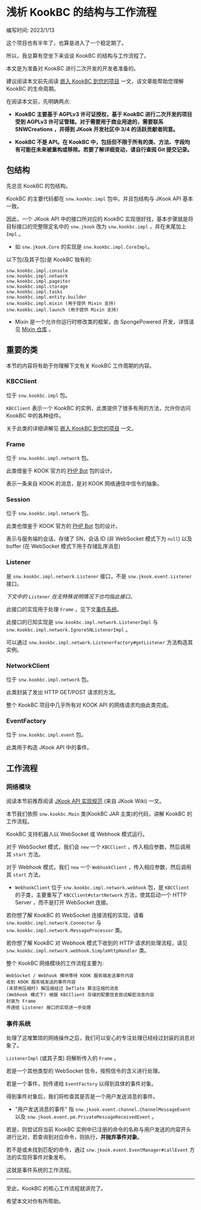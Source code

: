 # 浅析 KookBC 的结构与工作流程

编写时间: 2023/1/13

这个项目也有半年了，也算是进入了一个稳定期了。

所以，我总算有空坐下来谈谈 KookBC 的结构与工作流程了。

本文是为准备对 KookBC 进行二次开发的开发者准备的。

建议阅读本文前先阅读 [嵌入 KookBC 到您的项目](Embedding_KookBC.md) 一文，该文章能帮助您理解 KookBC 的生命周期。

在阅读本文前，先明确两点:

* **KookBC 主要基于 AGPLv3 许可证授权，基于 KookBC 进行二次开发的项目受到 AGPLv3 许可证管辖。对于需要用于商业用途的，需要联系 SNWCreations ，并得到 JKook 开发社区中 3/4 的活跃贡献者同意。**

* **KookBC 不是 API。在 KookBC 中，包括但不限于所有的类、方法、字段均有可能在未来被重构或移除。若要了解详细变动，请自行查阅 Git 提交记录。**

## 包结构

先总览 KookBC 的包结构。

KookBC 的主要代码都在 `snw.kookbc.impl` 包中。并且包结构与 JKook API 基本一致。

因此，一个 JKook API 中的接口所对应的 KookBC 实现很好找，基本步骤就是将目标接口的完整限定名中的 `snw.jkook` 改为 `snw.kookbc.impl` ，并在末尾加上 `Impl` 。
* 如 `snw.jkook.Core` 的实现是 `snw.kookbc.impl.CoreImpl`。

以下包(及其子包)是 KookBC 独有的:
```text
snw.kookbc.impl.console
snw.kookbc.impl.network
snw.kookbc.impl.pageiter
snw.kookbc.impl.storage
snw.kookbc.impl.tasks
snw.kookbc.impl.entity.builder
snw.kookbc.impl.mixin (用于提供 Mixin 支持)
snw.kookbc.impl.launch (用于提供 Mixin 支持)
```

* Mixin 是一个允许你运行时修改类的框架，由 SpongePowered 开发，详情请见 [Mixin 仓库](https://github.com/SpongePowered/Mixin) 。

## 重要的类

本节的内容将有助于你理解下文有关 KookBC 工作周期的内容。

### KBCClient

位于 `snw.kookbc.impl` 包。

`KBCClient` 表示一个 KookBC 的实例，此类提供了很多有用的方法，允许你访问 KookBC 中的各种组件。

关于此类的详细讲解见 [嵌入 KookBC 到您的项目](Embedding_KookBC.md) 一文。

### Frame

位于 `snw.kookbc.impl.network` 包。

此类借鉴于 KOOK 官方的 [PHP Bot](https://github.com/kaiheila/php-bot) 包的设计。

表示一条来自 KOOK 的消息，是对 KOOK 网络通信中信令的抽象。

### Session

位于 `snw.kookbc.impl.network` 包。

此类也借鉴于 KOOK 官方的 [PHP Bot](https://github.com/kaiheila/php-bot) 包的设计。

表示与服务端的会话，存储了 SN，会话 ID (非 WebSocket 模式下为 `null`) 以及 buffer (在 WebSocket 模式下用于存储乱序消息)

### Listener

是 `snw.kookbc.impl.network.Listener` 接口，不是 `snw.jkook.event.Listener` 接口。

_下文中的 `Listener` 在无特殊说明情况下也均指此接口。_

此接口的实现用于处理 `Frame` ，见下文[事件系统](#事件系统)。

此接口的已知实现是 `snw.kookbc.impl.network.ListenerImpl` 与 `snw.kookbc.impl.network.IgnoreSNListenerImpl` 。

可以通过 `snw.kookbc.impl.network.ListenerFactory#getListener` 方法构造其实例。

### NetworkClient

位于 `snw.kookbc.impl.network` 包。

此类封装了发出 HTTP GET/POST 请求的方法。

整个 KookBC 项目中几乎所有对 KOOK API 的网络请求均由此类完成。

### EventFactory

位于 `snw.kookbc.impl.event` 包。

此类用于构造 JKook API 中的事件。

## 工作流程

### 网络模块

阅读本节前推荐阅读 [JKook API 实现规范](https://github.com/SNWCreations/JKook/wiki/Implementation-Specification) (来自 JKook Wiki) 一文。

本节我们依照 `snw.kookbc.Main` 类(KookBC JAR 主类)的代码，讲解 KookBC 的工作流程。

KookBC 支持机器人以 WebSocket 或 Webhook 模式运行。

对于 WebSocket 模式，我们会 `new` 一个 `KBCClient` ，传入相应参数，然后调用其 `start` 方法。

对于 Webhook 模式，我们 `new` 一个 `WebhookClient` ，传入相应参数，然后调用其 `start` 方法。
* `WebhookClient` 位于 `snw.kookbc.impl.network.webhook` 包，是 `KBCClient` 的子类，主要重写了 `KBCClient#startNetwork` 方法，使其启动一个 HTTP Server ，而不是打开 WebSocket 连接。

若你想了解 KookBC 的 WebSocket 连接流程的实现，请看 `snw.kookbc.impl.network.Connector` 与 `snw.kookbc.impl.network.MessageProcessor` 类。

若你想了解 KookBC 对 Webhook 模式下收到的 HTTP 请求的处理流程，请见 `snw.kookbc.impl.network.webhook.SimpleHttpHandler` 类。

整个 KookBC 网络模块的工作流程主要为:
```text
WebSocket / Webhook 模块等待 KOOK 服务端发送事件内容
收到 KOOK 服务端发送的事件内容
(未禁用压缩时) 解压缩经过 Deflate 算法压缩的消息
(Webhook 模式下) 根据 KBCClient 存储的配置信息尝试解密消息内容
封装为 Frame
传递给 Listener 接口的实现进一步处理
```

### 事件系统

处理了这堆繁琐的网络操作之后，我们可以安心的专注处理已经经过封装的消息对象了。

`ListenerImpl` (或其子类) 将解析传入的 `Frame` 。

若是一个其他类型的 WebSocket 信令，按照信令的含义进行处理。

若是一个事件，则传递给 `EventFactory` 以得到具体的事件对象。

得到事件对象后，我们将检查其是否是一个用户发送消息的事件。
* "用户发送消息的事件" 指 `snw.jkook.event.channel.ChannelMessageEvent` 以及 `snw.jkook.event.pm.PrivateMessageReceivedEvent` 。

若是，则尝试将当前 KookBC 实例中已注册的命令的名称与用户发送的内容开头进行比对，若查询到对应命令，则执行，**并抛弃事件对象**。

若不是或未找到匹配的命令，通过 `snw.jkook.event.EventManager#callEvent` 方法的实现将事件对象发布。

这就是事件系统的工作流程。

---

至此，KookBC 的核心工作流程就讲完了。

希望本文对你有所帮助。
